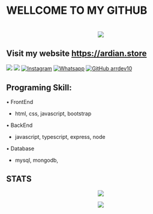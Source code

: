 # WELLCOME TO MY GITHUB

<h1 align="center">
 <a href="https://git.io/typing-svg">
    <img src="https://readme-typing-svg.herokuapp.com?color=%2340A597&size=30&width=800&lines=Hi,+i'm+Ardian.;i'm+a+web+developer;i'm+17+years+old;I'm+From+lombok+-+IDN+🇮🇩">
 </a>
</h1>

## Visit my website https://ardian.store

[<img src="https://img.shields.io/badge/My.Portofolio-green">](https://portofolio.ardian.store)
[<img src="https://img.shields.io/badge/Email-support@ardian.store-purple">](mailto:support@ardian.store)
<a href="https://www.instagram.com/ardianpermana93" target="_blank"><img src="https://img.shields.io/badge/Instagram-%23E4405F.svg?&style=flat-square&logo=instagram&logoColor=white" alt="Instagram"></a>
<a href="https://wa.me/6287845032372" target="_blank"><img src="https://img.shields.io/badge/Whatsapp-%808080.svg?&style=flat-square&logo=Whatsapp&logoColor=white" alt="Whatsapp"></a>
[![GitHub arrdev10](https://img.shields.io/github/followers/APdev93?label=follow&style=social)](https://github.com/APdev93)

## Programing Skill:

• FrontEnd

-  html, css, javascript, bootstrap

• BackEnd

-  javascript, typescript, express, node

• Database

-  mysql, mongodb,

## STATS

<p align="center">
  <a href="https://github.com/APdev93"><img src="https://github-readme-stats.vercel.app/api/top-langs?username=APdev93&theme=tokyonight&layout=donut" /></a>
</p>

 <p align="center">
  <a href="https://github.com/APdev93"><img src="https://github-readme-stats.vercel.app/api?username=APdev93&theme=tokyonight&show_icons=true" /></a>
</p>
